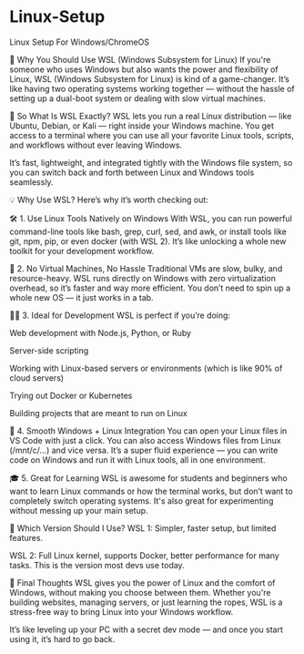 # Linux-Setup
Linux Setup For Windows/ChromeOS

🌱 Why You Should Use WSL (Windows Subsystem for Linux)
If you're someone who uses Windows but also wants the power and flexibility of Linux, WSL (Windows Subsystem for Linux) is kind of a game-changer. It’s like having two operating systems working together — without the hassle of setting up a dual-boot system or dealing with slow virtual machines.

🤔 So What Is WSL Exactly?
WSL lets you run a real Linux distribution — like Ubuntu, Debian, or Kali — right inside your Windows machine. You get access to a terminal where you can use all your favorite Linux tools, scripts, and workflows without ever leaving Windows.

It’s fast, lightweight, and integrated tightly with the Windows file system, so you can switch back and forth between Linux and Windows tools seamlessly.

💡 Why Use WSL?
Here’s why it’s worth checking out:

🛠️ 1. Use Linux Tools Natively on Windows
With WSL, you can run powerful command-line tools like bash, grep, curl, sed, and awk, or install tools like git, npm, pip, or even docker (with WSL 2). It’s like unlocking a whole new toolkit for your development workflow.

🚀 2. No Virtual Machines, No Hassle
Traditional VMs are slow, bulky, and resource-heavy. WSL runs directly on Windows with zero virtualization overhead, so it’s faster and way more efficient. You don’t need to spin up a whole new OS — it just works in a tab.

🧑‍💻 3. Ideal for Development
WSL is perfect if you’re doing:

Web development with Node.js, Python, or Ruby

Server-side scripting

Working with Linux-based servers or environments (which is like 90% of cloud servers)

Trying out Docker or Kubernetes

Building projects that are meant to run on Linux

🔄 4. Smooth Windows + Linux Integration
You can open your Linux files in VS Code with just a click. You can also access Windows files from Linux (/mnt/c/...) and vice versa. It’s a super fluid experience — you can write code on Windows and run it with Linux tools, all in one environment.

🎓 5. Great for Learning
WSL is awesome for students and beginners who want to learn Linux commands or how the terminal works, but don’t want to completely switch operating systems. It's also great for experimenting without messing up your main setup.

🐧 Which Version Should I Use?
WSL 1: Simpler, faster setup, but limited features.

WSL 2: Full Linux kernel, supports Docker, better performance for many tasks. This is the version most devs use today.

🧘 Final Thoughts
WSL gives you the power of Linux and the comfort of Windows, without making you choose between them. Whether you're building websites, managing servers, or just learning the ropes, WSL is a stress-free way to bring Linux into your Windows workflow.

It’s like leveling up your PC with a secret dev mode — and once you start using it, it’s hard to go back.
